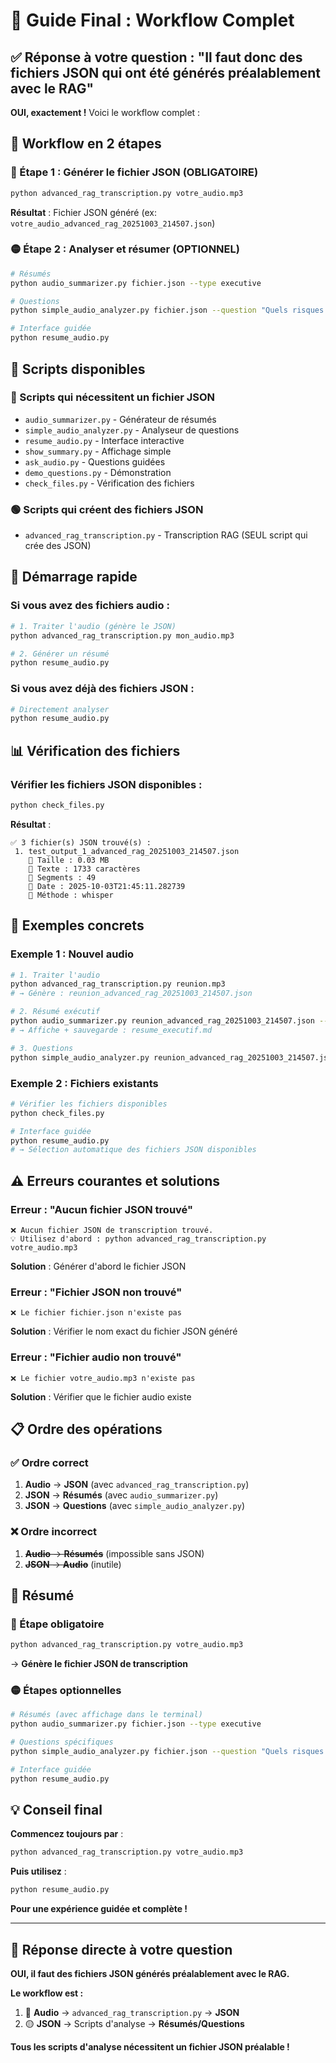 # 🎯 Guide Final : Workflow Complet

## ✅ **Réponse à votre question : "Il faut donc des fichiers JSON qui ont été générés préalablement avec le RAG"**

**OUI, exactement !** Voici le workflow complet :

## 🔄 **Workflow en 2 étapes**

### **🔴 Étape 1 : Générer le fichier JSON (OBLIGATOIRE)**
```bash
python advanced_rag_transcription.py votre_audio.mp3
```
**Résultat** : Fichier JSON généré (ex: `votre_audio_advanced_rag_20251003_214507.json`)

### **🟡 Étape 2 : Analyser et résumer (OPTIONNEL)**
```bash
# Résumés
python audio_summarizer.py fichier.json --type executive

# Questions
python simple_audio_analyzer.py fichier.json --question "Quels risques ?"

# Interface guidée
python resume_audio.py
```

## 📁 **Scripts disponibles**

### **🔴 Scripts qui nécessitent un fichier JSON**
- `audio_summarizer.py` - Générateur de résumés
- `simple_audio_analyzer.py` - Analyseur de questions
- `resume_audio.py` - Interface interactive
- `show_summary.py` - Affichage simple
- `ask_audio.py` - Questions guidées
- `demo_questions.py` - Démonstration
- `check_files.py` - Vérification des fichiers

### **🟢 Scripts qui créent des fichiers JSON**
- `advanced_rag_transcription.py` - Transcription RAG (SEUL script qui crée des JSON)

## 🚀 **Démarrage rapide**

### **Si vous avez des fichiers audio :**
```bash
# 1. Traiter l'audio (génère le JSON)
python advanced_rag_transcription.py mon_audio.mp3

# 2. Générer un résumé
python resume_audio.py
```

### **Si vous avez déjà des fichiers JSON :**
```bash
# Directement analyser
python resume_audio.py
```

## 📊 **Vérification des fichiers**

### **Vérifier les fichiers JSON disponibles :**
```bash
python check_files.py
```

**Résultat** :
```
✅ 3 fichier(s) JSON trouvé(s) :
 1. test_output_1_advanced_rag_20251003_214507.json
    📁 Taille : 0.03 MB
    📝 Texte : 1733 caractères
    🎵 Segments : 49
    📅 Date : 2025-10-03T21:45:11.282739
    🎤 Méthode : whisper
```

## 🎯 **Exemples concrets**

### **Exemple 1 : Nouvel audio**
```bash
# 1. Traiter l'audio
python advanced_rag_transcription.py reunion.mp3
# → Génère : reunion_advanced_rag_20251003_214507.json

# 2. Résumé exécutif
python audio_summarizer.py reunion_advanced_rag_20251003_214507.json --type executive
# → Affiche + sauvegarde : resume_executif.md

# 3. Questions
python simple_audio_analyzer.py reunion_advanced_rag_20251003_214507.json --question "Quels risques ?"
```

### **Exemple 2 : Fichiers existants**
```bash
# Vérifier les fichiers disponibles
python check_files.py

# Interface guidée
python resume_audio.py
# → Sélection automatique des fichiers JSON disponibles
```

## ⚠️ **Erreurs courantes et solutions**

### **Erreur : "Aucun fichier JSON trouvé"**
```
❌ Aucun fichier JSON de transcription trouvé.
💡 Utilisez d'abord : python advanced_rag_transcription.py votre_audio.mp3
```
**Solution** : Générer d'abord le fichier JSON

### **Erreur : "Fichier JSON non trouvé"**
```
❌ Le fichier fichier.json n'existe pas
```
**Solution** : Vérifier le nom exact du fichier JSON généré

### **Erreur : "Fichier audio non trouvé"**
```
❌ Le fichier votre_audio.mp3 n'existe pas
```
**Solution** : Vérifier que le fichier audio existe

## 📋 **Ordre des opérations**

### **✅ Ordre correct**
1. **Audio** → **JSON** (avec `advanced_rag_transcription.py`)
2. **JSON** → **Résumés** (avec `audio_summarizer.py`)
3. **JSON** → **Questions** (avec `simple_audio_analyzer.py`)

### **❌ Ordre incorrect**
1. ~~**Audio** → **Résumés**~~ (impossible sans JSON)
2. ~~**JSON** → **Audio**~~ (inutile)

## 🎉 **Résumé**

### **🔴 Étape obligatoire**
```bash
python advanced_rag_transcription.py votre_audio.mp3
```
→ **Génère le fichier JSON de transcription**

### **🟡 Étapes optionnelles**
```bash
# Résumés (avec affichage dans le terminal)
python audio_summarizer.py fichier.json --type executive

# Questions spécifiques
python simple_audio_analyzer.py fichier.json --question "Quels risques ?"

# Interface guidée
python resume_audio.py
```

## 💡 **Conseil final**

**Commencez toujours par** :
```bash
python advanced_rag_transcription.py votre_audio.mp3
```

**Puis utilisez** :
```bash
python resume_audio.py
```

**Pour une expérience guidée et complète !**

---

## 🎯 **Réponse directe à votre question**

**OUI, il faut des fichiers JSON générés préalablement avec le RAG.**

**Le workflow est :**
1. 🔴 **Audio** → `advanced_rag_transcription.py` → **JSON**
2. 🟡 **JSON** → Scripts d'analyse → **Résumés/Questions**

**Tous les scripts d'analyse nécessitent un fichier JSON préalable !**
